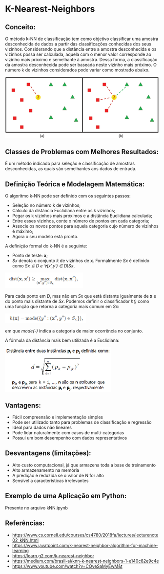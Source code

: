# K-Nearest-Neighbors

## Conceito:

O método k-NN de classificação tem como objetivo
classificar uma amostra desconhecida de dados a partir das
classificações conhecidas dos seus vizinhos. Considerando que
a distância entre a amostra desconhecida e os vizinhos possa ser
calculada, aquela com o menor valor corresponde ao vizinho
mais próximo e semelhante à amostra. Dessa forma, a
classificação da amostra desconhecida pode ser baseada neste
vizinho mais próximo. O número k de vizinhos considerados pode variar como mostrado abaixo.

<div>
<img src="./assets/knn.png">
</div>

## Classes de Problemas com Melhores Resultados:

É um método indicado para seleção e classificação de amostras desconhecidas, as quais são semelhantes aos dados de entrada.

## Definição Teórica e Modelagem Matemática:

O algoritmo k-NN pode ser definido com os seguintes passos:

- Seleção no número k de vizinhos;
- Cálculo da distância Euclidiana entre os k vizinhos;
- Pegar os k vizinhos mais próximos e a distância Euclidiana calculada;
- Entre esses vizinhos, conte o número de pontos em cada categoria;
- Associe os novos pontos para aquela categoria cujo número de vizinhos é máximo;
- Agora o seu modelo está pronto.

A definição formal do k-NN é a seguinte:

- Ponto de teste: **x**;
- _Sx_ denota o conjunto _k_ de vizinhos de **x**. Formalmente _Sx_ é definido como _Sx ⊆ D e ∀(x′,y′) ∈ D\Sx_,

<div>
<img src="./assets/form1.png">
</div>

Para cada ponto em _D_, mas não em _Sx_ que está distante igualmente de **x** e do ponto mais distante de _Sx_. Podemos definir o classificador _h()_ como uma função que retorna a categoria mais comum em _Sx_:

<div>
<img src="./assets/form2.png">
</div>

em que _mode(-)_ indica a categoria de maior ocorrência no conjunto.

A fórmula da distância mais bem utilizada é a Euclidiana:

<div>
<img src="./assets/form3.png">
</div>

## Vantagens:

- Fácil compreensão e implementação simples
- Pode ser utilizado tanto para problemas de classificação e regressão
- Ideal para dados não lineares
- Pode lidar naturalmente com casos de multi-categorias
- Possui um bom desempenho com dados representativos

## Desvantagens (limitações):

- Alto custo computacional, já que armazena toda a base de treinamento
- Alto armazenamento na memória
- A predição é reduzida se o valor de N for alto
- Sensível a características irrelevantes

## Exemplo de uma Aplicação em Python:

Presente no arquivo kNN.ipynb

## Referências:

- https://www.cs.cornell.edu/courses/cs4780/2018fa/lectures/lecturenote02_kNN.html
- https://www.javatpoint.com/k-nearest-neighbor-algorithm-for-machine-learning
- https://learn.g2.com/k-nearest-neighbor
- https://medium.com/brasil-ai/knn-k-nearest-neighbors-1-e140c82e9c4e
- https://www.youtube.com/watch?v=CQveSaMyEwM&t

